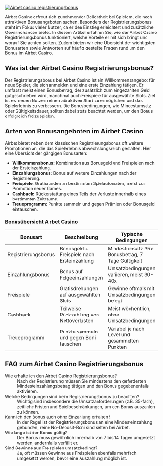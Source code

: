 [![Airbet casino registrierungsbonus](https://123-caf.pages.dev/gitsignup.png)](https://vrmoo.ru/Bt82HjjY)

<p>Airbet Casino erfreut sich zunehmender Beliebtheit bei Spielern, die nach attraktiven Bonusangeboten suchen. Besonders der Registrierungsbonus steht im Fokus vieler Nutzer, da er den Einstieg erleichtert und zusätzliche Gewinnchancen bietet. In diesem Artikel erfahren Sie, wie der Airbet Casino Registrierungsbonus funktioniert, welche Vorteile er mit sich bringt und worauf Sie achten sollten. Zudem bieten wir eine Übersicht der wichtigsten Bonusarten sowie Antworten auf häufig gestellte Fragen rund um den Bonus im Airbet Casino.</p>  <h2>Was ist der Airbet Casino Registrierungsbonus?</h2> <p>Der Registrierungsbonus bei Airbet Casino ist ein Willkommensangebot für neue Spieler, die sich anmelden und eine erste Einzahlung tätigen. Er umfasst meist einen Bonusbetrag, der zusätzlich zum eingezahlten Geld gutgeschrieben wird, manchmal auch Freispiele für ausgewählte Slots. Ziel ist es, neuen Nutzern einen attraktiven Start zu ermöglichen und das Spielerlebnis zu verbessern. Die Bonusbedingungen, wie Mindestumsatz oder Gültigkeitsdauer, sollten dabei stets beachtet werden, um den Bonus erfolgreich freizuspielen.</p>  <h2>Arten von Bonusangeboten im Airbet Casino</h2> <p>Airbet bietet neben dem klassischen Registrierungsbonus oft weitere Promotionen an, die das Spielerlebnis abwechslungsreich gestalten. Hier eine Übersicht der gängigen Bonusarten:</p>  <ul>   <li><strong>Willkommensbonus:</strong> Kombination aus Bonusgeld und Freispielen nach der Ersteinzahlung.</li>   <li><strong>Einzahlungsbonus:</strong> Bonus auf weitere Einzahlungen nach der Registrierung.</li>   <li><strong>Freispiele:</strong> Gratisrunden an bestimmten Spielautomaten, meist zur Promotion neuer Games.</li>   <li><strong>Cashback:</strong> Rückerstattung eines Teils der Verluste innerhalb eines bestimmten Zeitraums.</li>   <li><strong>Treueprogramm:</strong> Punkte sammeln und gegen Prämien oder Bonusgeld eintauschen.</li> </ul>  <h3>Bonusübersicht Airbet Casino</h3> <table>   <thead>     <tr>       <th>Bonusart</th>       <th>Beschreibung</th>       <th>Typische Bedingungen</th>     </tr>   </thead>   <tbody>     <tr>       <td>Registrierungsbonus</td>       <td>Bonusgeld + Freispiele nach Ersteinzahlung</td>       <td>Mindestumsatz 35x Bonusbetrag, 7 Tage Gültigkeit</td>     </tr>     <tr>       <td>Einzahlungsbonus</td>       <td>Bonus auf Folgeeinzahlungen</td>       <td>Umsatzbedingungen variieren, meist 30-40x</td>     </tr>     <tr>       <td>Freispiele</td>       <td>Gratisdrehungen auf ausgewählten Slots</td>       <td>Gewinne oftmals mit Umsatzbedingungen belegt</td>     </tr>     <tr>       <td>Cashback</td>       <td>Teilweise Rückzahlung von Nettoverlusten</td>       <td>Meist wöchentlich, ohne Umsatzbedingungen</td>     </tr>     <tr>       <td>Treueprogramm</td>       <td>Punkte sammeln und gegen Boni tauschen</td>       <td>Variabel je nach Level und gesammelten Punkten</td>     </tr>   </tbody> </table>  <h2>FAQ zum Airbet Casino Registrierungsbonus</h2> <dl>   <dt>Wie erhalte ich den Airbet Casino Registrierungsbonus?</dt>   <dd>Nach der Registrierung müssen Sie mindestens den geforderten Mindesteinzahlungsbetrag tätigen und den Bonus gegebenenfalls aktivieren.</dd>    <dt>Welche Bedingungen sind beim Registrierungsbonus zu beachten?</dt>   <dd>Wichtig sind insbesondere die Umsatzanforderungen (z.B. 35-fach), zeitliche Fristen und Spielbeschränkungen, um den Bonus auszahlen zu können.</dd>    <dt>Kann ich den Bonus auch ohne Einzahlung erhalten?</dt>   <dd>In der Regel ist der Registrierungsbonus an eine Mindesteinzahlung gebunden, reine No-Deposit-Boni sind selten bei Airbet.</dd>    <dt>Wie lange ist der Bonus gültig?</dt>   <dd>Der Bonus muss gewöhnlich innerhalb von 7 bis 14 Tagen umgesetzt werden, andernfalls verfällt er.</dd>    <dt>Sind Gewinne aus Freispielen umsatzbedingt?</dt>   <dd>Ja, oft müssen Gewinne aus Freispielen ebenfalls mehrfach umgesetzt werden, bevor eine Auszahlung möglich ist.</dd> </dl>